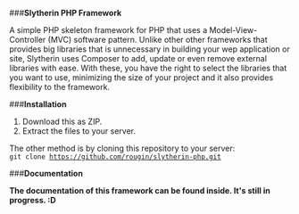 ###<b>Slytherin PHP Framework</b>

A simple PHP skeleton framework for PHP that uses a Model-View-Controller (MVC) software pattern. Unlike other other frameworks that provides big libraries that is unnecessary in building your wep application or site, Slytherin uses Composer to add, update or even remove external libraries with ease. With these, you have the right to select the libraries that you want to use, minimizing the size of your project and it also provides flexibility to the framework.

###<b>Installation</b>

1. Download this as ZIP.
2. Extract the files to your server.

The other method is by cloning this repository to your server:<br/>
<code>git clone https://github.com/rougin/slytherin-php.git</code>

###<b>Documentation<b/>

The documentation of this framework can be found inside. It's still in progress. :D
